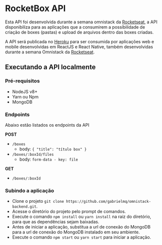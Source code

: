 # RocketBox API

Esta API foi desenvolvida durante a semana omnistack da [Rocketseat](Rocketseat), a API disponibiliza para as aplicações que a consumirem
a possíbilidade de criação de boxes (pastas) e upload de arquivos dentro das boxes criadas.

A API será publicada no [Heroku](https://www.heroku.com/) para ser consumida por aplicações web e mobile desenvolvidas em ReactJS e React Native, 
também desenvolvidas durante a semana Omnistack da [Rocketseat](https://rocketseat.com.br/).

## Executando a API localmente

### Pré-requisitos

* NodeJS v8+
* Yarn ou Npm
* MongoDB

### Endpoints

Abaixo estão listados os endpoints da API

__POST__
  - `/boxes`
    - body: `{ "title": "título box" }` 
  - `/boxes/:boxId/files`
    - body: `form-data - key: file`

__GET__
  - `/boxes/:boxId`

### Subindo a aplicação

* Clone o projeto `git clone https://github.com/gabrielmq/omnistack-backend.git`.
* Acesse o diretório do projeto pelo prompt de comandos.
* Execute o comando `npm install` ou `yarn install` na raiz do diretório, para que as dependências sejam baixadas.
* Antes de iniciar a aplicação, substitua a url de conexão do MongoDB para a url de conexão do MongoDB instalado em seu ambiente.
* Execute o comando `npm start` ou `yarn start` para iniciar a aplicação.
